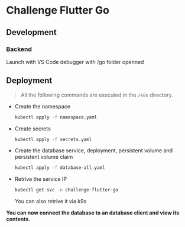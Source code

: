 # Challenge Flutter Go

## Development

### Backend

Launch with VS Code debugger with /go folder openned

## Deployment

> All the following commands are executed in the `/k8s` directory.

- Create the namespace
  ```bash
  kubectl apply -f namespace.yaml
  ```

- Create secrets
  ```bash
  kubectl apply -f secrets.yaml
  ```

- Create the database service, deployment, persistent volume and persistent volume claim
  ```bash
  kubectl apply -f database-all.yaml
  ```

- Retrive the service IP
  ```bash
  kubectl get svc -n challenge-flutter-go
  ```
  You can also retrive it via k9s

**You can now connect the database to an database client and view its contents.**
